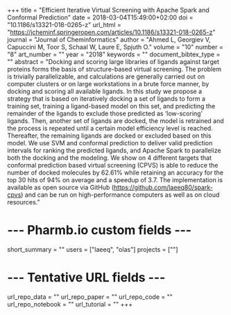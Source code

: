 +++
title = "Efficient Iterative Virtual Screening with Apache Spark and Conformal Prediction"
date = 2018-03-04T15:49:00+02:00
doi = "10.1186/s13321-018-0265-z"
url_html = "https://jcheminf.springeropen.com/articles/10.1186/s13321-018-0265-z"
journal = "Journal of Cheminformatics"
author = "Ahmed L, Georgiev V, Capuccini M, Toor S, Schaal W, Laure E, Spjuth O."
volume = "10"
number = "8"
art_number = ""
year = "2018"
keywords = ""
document_bibtex_type = ""
abstract = "Docking and scoring large libraries of ligands against target proteins forms the basis of structure-based virtual screening. The problem is trivially parallelizable, and calculations are generally carried out on computer clusters or on large workstations in a brute force manner, by docking and scoring all available ligands. In this study we propose a strategy that is based on iteratively docking a set of ligands to form a training set, training a ligand-based model on this set, and predicting the remainder of the ligands to exclude those predicted as ‘low-scoring’ ligands. Then, another set of ligands are docked, the model is retrained and the process is repeated until a certain model efficiency level is reached. Thereafter, the remaining ligands are docked or excluded based on this model. We use SVM and conformal prediction to deliver valid prediction intervals for ranking the predicted ligands, and Apache Spark to parallelize both the docking and the modeling. We show on 4 different targets that conformal prediction based virtual screening (CPVS) is able to reduce the number of docked molecules by 62.61% while retaining an accuracy for the top 30 hits of 94% on average and a speedup of 3.7. The implementation is available as open source via GitHub (https://github.com/laeeq80/spark-cpvs) and can be run on high-performance computers as well as on cloud resources."
# --- Pharmb.io custom fields ---
short_summary = ""
users = ["laeeq", "olas"]
projects = [""]
# --- Tentative URL fields ---
url_repo_data = ""
url_repo_paper = ""
url_repo_code = ""
url_repo_notebook = ""
url_tutorial = ""
+++
